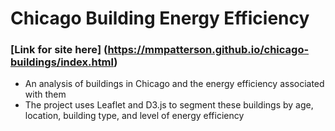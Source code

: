 # Chicago Building Energy Efficiency

### [Link for site here] (https://mmpatterson.github.io/chicago-buildings/index.html)

* An analysis of buildings in Chicago and the energy efficiency associated with them
* The project uses Leaflet and D3.js to segment these buildings by age, location, building type, and level of energy efficiency 
